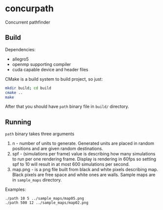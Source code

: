 concurpath
==========

Concurrent pathfinder

Build
-----

Dependencies:

- allegro5
- openmp supporting compiler
- cuda capable device and header files

CMake is a build system to build project, so just:

```sh
mkdir build; cd build
cmake ..
make
```

After that you should have `path` binary file in `build/` directory.

Running
-------

`path` binary takes three arguments

1. n - number of units to generate. Generated units are placed in random
    positions and are given random destinations.
2. spf - (simulations per frame) value is describing how many simulations
   to run per one rendering frame. Display is rendering in 60fps so setting
   spf to 10 will result in at most 600 simulations per second.
3. map.png - is a png file built from black and white pixels describing map.
   Black pixels are free space and white ones are walls. Sample maps are in
   `sample_maps` directory.

Examples:

    ./path 10 5 ../sample_maps/map05.png
    ./path 500 12 ../sample_maps/map02.png
